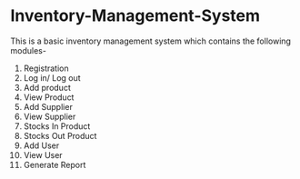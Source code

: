 # Inventory-Management-System
This is a basic inventory management system which contains the following modules-
  1) Registration
  2) Log in/ Log out
  3) Add product
  4) View Product
  5) Add Supplier
  6) View Supplier
  7) Stocks In Product
  8) Stocks Out Product
  9) Add User
  10) View User
  11) Generate Report 
